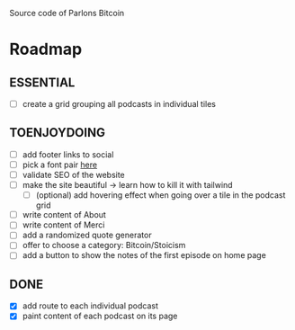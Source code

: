 Source code of Parlons Bitcoin

# Roadmap
## ESSENTIAL
- [ ] create a grid grouping all podcasts in individual tiles

## TOENJOYDOING
- [ ] add footer links to social
- [ ] pick a font pair [here](https://fontpair.co/)
- [ ] validate SEO of the website
- [ ] make the site beautiful -> learn how to kill it with tailwind
  - [ ] (optional) add hovering effect when going over a tile in the podcast grid
- [ ] write content of About
- [ ] write content of Merci
- [ ] add a randomized quote generator
- [ ] offer to choose a category: Bitcoin/Stoicism
- [ ] add a button to show the notes of the first episode on home page

## DONE
- [x] add route to each individual podcast
- [x] paint content of each podcast on its page